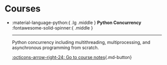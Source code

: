 # Courses

<div class="grid cards" markdown>

-   :material-language-python:{ .lg .middle } **Python Concurrency** $~$ :fontawesome-solid-spinner:{ .middle }

    ---

    Python concurrency including multithreading, multiprocessing, and asynchronous programming from scratch.

    [:octicons-arrow-right-24: Go to course notes](python-concurrency/index.md){.md-button}

<!-- -   :material-language-python:{ .lg .middle } **Python OOP**

    ---

    Object-oriented principles. How to use Python syntax to create reliable and robust software applications.

    [:octicons-arrow-right-24: Go to course notes](#){.md-button} -->

</div>
